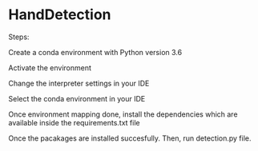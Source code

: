 # HandDetection
Steps:

Create a conda environment with Python version 3.6

Activate the environment

Change the interpreter settings in your IDE

Select the conda environment in your IDE

Once environment mapping done, install the dependencies which are available inside the requirements.txt file

Once the pacakages are installed succesfully. Then, run detection.py file.
